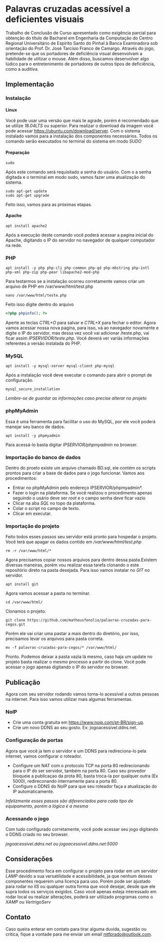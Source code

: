 # Palavras cruzadas acessível a deficientes visuais

  Trabalho de Conclusão de Curso apresentado como exigência parcial para obtenção do título de Bacharel em Engenharia da Computação do Centro Regional Universitário de Espírito Santo do Pinhal à Banca Examinadora sob orientação do Prof. Dr. José Tarcísio Franco de Camargo. 
  Através do jogo, pretende-se que os portadores de deficiência visual desenvolvam a habilidade de utilizar o mouse. Além disso, buscamos desenvolver algo lúdico para o entretenimento de portadores de outros tipos de deficiência, como a auditiva.  

## Implementação

### Instalação

#### Linux

  Você pode usar uma versão que mais te agrade, porém é recomendado que se utilize *18.04LTS* ou superior. Para realizar o download da imagem você pode acessar https://ubuntu.com/download/server. Com o sistema instalado vamos para a instalação dos componentes necessários. Todos os comando serão executados no terminal do sistema em modo *SUDO*
  
#### Preparação

```
sudo
```

Após este comando será requisitado a senha do usuário. 
Com o a senha digitada e o terminal em modo sudo, vamos fazer uma atualização do sistema.

```
sudo apt-get update
sudo apt-get upgrade
```

Feito isso, vamos para as próximas etapas.
  
#### Apache

```
apt install apache2
```

Após a execução deste comando você poderá acessar a pagina inicial do Apache, digitando o IP do servidor no navegador de qualquer computador na rede.

### PHP

```
apt install -y php php-cli php-common php-gd php-mbstring php-intl php-xml php-zip php-pear libapache2-mod-php
```

Para testarmos se a instalação ocorreu corretamente vamos criar um arquivo de PHP em /var/www/html/test.php

```
nano /var/www/html/teste.php
```

Feito isso digite dentro do arquivo

```php
<?php phpinfo(); ?>
```

Aperte as teclas *CTRL+O* para salvar e *CTRL+X* para fechar o editor. Agora vamos acessar nossa nova pagina, para isso, vá ao navegador novamente e digite o IP do servidor, mas dessa vez você vai adicionar /teste.php, vai ficar assim *IPSERVIDOR/teste.php*. Você deverá ver variás informações referentes a versão instalada do PHP.

### MySQL

```
apt install -y mysql-server mysql-client php-mysql
```

Após a instalação você deve executar o comando para abrir o prompt de configuração.

```
mysql_secure_installation
```

*Lembre-se de guardar as informações caso precise alterar no projeto*

### phpMyAdmin

Essa é uma ferramenta para facilitar o uso do MySQL, por ele você poderá manejar seu banco de dados.

```
apt install -y phpmyadmin
```

Para acessá-lo basta digitar *IPSERVIOR/phpmyadmin* no browser.

### Importação do banco de dados

Dentro do proeto existe um arquivo chamado BD.sql, ele contém os scripts prontos para criar a base de dados para o jogo funcionar. Vamos aos procedimentos: 

* Entrar no phpMyAdmin pelo endereço IPSERVIOR/phpmyadmin*.
* Fazer o login na plataforma. Se você realizou o procedimento apenas seguindo o usário deve ser *root* e o campo senha deve ficar vazio
* Clicar na aba *SQL* no topo da plataforma.
* Colar o script no campo de texto.
* Clicar em executar.

### Importação do projeto

Feito todos esses passos seu servidor está pronto para hospedar o projeto. Você terá que apagar os dados contido em */var/www/html/test.php*

```
rm -r /var/www/html/*
```

Agora precisamos copiar nossos arquivos para dentro dessa pasta.Existem diversas maneiras, porém vou realizar essa tarefa clonando o este repositório direto na pasta desejada. Para isso vamos instalar no *GIT* no servidor.

```
apt install git
```

Agora vamos acessar a pasta no terminar.

```
cd /var/www/html/
```

Clonamos o projeto.

```
git clone https://github.com/matheusfenolio/palavras-cruzadas-para-cegos.git
```

Porém ele vai criar uma pastar a mais dentro do diretório, por isso, precisamos levar os arquivos para pasta correta.

```
mv -f palavras-cruzadas-para-cegos/* /var/www/html/
```

Pronto. Podemos deixar a pasta vazia lá mesmo, caso haja um update no projeto basta realizar o mesmo processo a partir do clone. Você pode acessar o jogo apenas digitando o IP do servidor no browser.

## Publicação

Agora com seu servidor rodando vamos torna-lo acessível a outras pessoas na internet. Para isso vamos utilizar mais algumas ferramentas.

### NoIP

* Crie uma conta gratuita em https://www.noip.com/pt-BR/sign-up.
* Crie um novo DDNS ao seu gosto. Ex: jogoacessivel.ddns.net.

### Configuração de portas

Agora que você ja tem o servidor e um DDNS para redireciona-lo pela internet, vamos configurar o roteador.

* Configure um NAT com o protocolo TCP na porta 80 redirecionando para o IP do ser servidor, também na porta 80. Caso seu provedor bloqueie a publicaçao da prota 80, basta troca-la por qualquer outra (Ex 5000), redireconando internamente para a porta 80.
* Configure o DDNS do NoIP para que seu roteador faça a atualização do IP automaticamente.

*Infelizmente esses passos são diferenciados para cada tipo de equipamento, porém a lógica é a mesma*

### Acessando o jogo

Com tudo configurado corretamente, você pode acessar seu jogo digitando o DDNS criado no seu browser.

*jogoacessivel.ddns.net ou jogoacessivel.ddns.net:5000*

## Considerações

Esse procedimento foca em configurar o projeto para rodar em um servidor *LAMP* devido a sua versatilidade e acessibilidade, ja que nenhum desses componentes requerem uma licença para uso. Porém pode ser ajustado para rodar no *IIS* ou qualquer outra forma que você desejar, desde que ele supra todos os serviços exigidos. Caso você apenas esteja interessado em rodar local ou realizar alterações, poderá ser utilizado programas como o *XAMP* ou *VertrigoServ*

## Contato

Caso queira enterar em contato para tirar alguma duvida, sugestão ou critica, fique a vontade para me enviar um email mtfprado@outlook.com.
